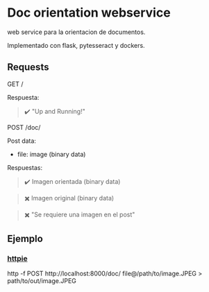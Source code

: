 # Doc orientation webservice

web service para la orientacion de documentos.

Implementado con flask, pytesseract y dockers.

## Requests

GET /

Respuesta:
> :heavy_check_mark: "Up and Running!"

POST /doc/ 

Post data: 
* file: image (binary data)

Respuestas:

> :heavy_check_mark: Imagen orientada (binary data)

> :heavy_multiplication_x: Imagen original (binary data)

> :heavy_multiplication_x: "Se requiere una imagen en el post"


## Ejemplo

### [httpie](https://httpie.org/)

http -f POST http://localhost:8000/doc/ file@/path/to/image.JPEG > path/to/out/image.JPEG
